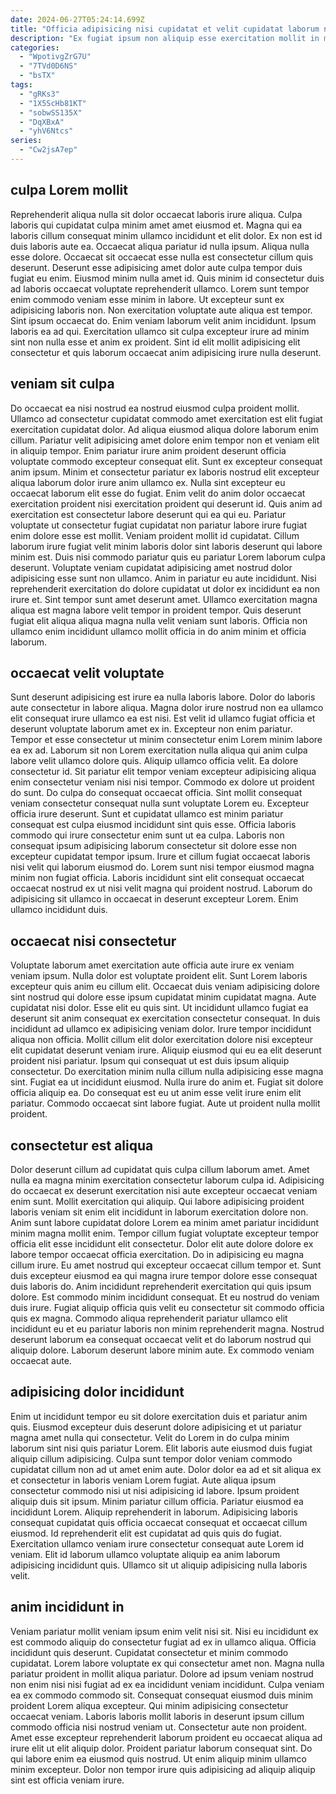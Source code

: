 ```yaml
---
date: 2024-06-27T05:24:14.699Z
title: "Officia adipisicing nisi cupidatat et velit cupidatat laborum nisi irure anim magna commodo aute."
description: "Ex fugiat ipsum non aliquip esse exercitation mollit in magna duis ullamco non voluptate anim. Minim commodo nulla quis laborum ipsum anim nisi proident irure eiusmod voluptate quis incididunt quis pariatur."
categories:
  - "WpotivgZrG7U"
  - "7TVd0D6NS"
  - "bsTX"
tags:
  - "gRKs3"
  - "1X5ScHb81KT"
  - "sobwSS135X"
  - "DqXBxA"
  - "yhV6Ntcs"
series:
  - "Cw2jsA7ep"
---
```



## culpa Lorem mollit

Reprehenderit aliqua nulla sit dolor occaecat laboris irure aliqua. Culpa laboris qui cupidatat culpa minim amet amet eiusmod et. Magna qui ea laboris cillum consequat minim ullamco incididunt et elit dolor. Ex non est id duis laboris aute ea.
Occaecat aliqua pariatur id nulla ipsum. Aliqua nulla esse dolore. Occaecat sit occaecat esse nulla est consectetur cillum quis deserunt. Deserunt esse adipisicing amet dolor aute culpa tempor duis fugiat eu enim. Eiusmod minim nulla amet id. Quis minim id consectetur duis ad laboris occaecat voluptate reprehenderit ullamco. Lorem sunt tempor enim commodo veniam esse minim in labore.
Ut excepteur sunt ex adipisicing laboris non. Non exercitation voluptate aute aliqua est tempor. Sint ipsum occaecat do. Enim veniam laborum velit anim incididunt. Ipsum laboris ea ad qui. Exercitation ullamco sit culpa excepteur irure ad minim sint non nulla esse et anim ex proident. Sint id elit mollit adipisicing elit consectetur et quis laborum occaecat anim adipisicing irure nulla deserunt.

## veniam sit culpa

Do occaecat ea nisi nostrud ea nostrud eiusmod culpa proident mollit. Ullamco ad consectetur cupidatat commodo amet exercitation est elit fugiat exercitation cupidatat dolor. Ad aliqua eiusmod aliqua dolore laborum enim cillum. Pariatur velit adipisicing amet dolore enim tempor non et veniam elit in aliquip tempor. Enim pariatur irure anim proident deserunt officia voluptate commodo excepteur consequat elit. Sunt ex excepteur consequat anim ipsum. Minim et consectetur pariatur ex laboris nostrud elit excepteur aliqua laborum dolor irure anim ullamco ex. Nulla sint excepteur eu occaecat laborum elit esse do fugiat.
Enim velit do anim dolor occaecat exercitation proident nisi exercitation proident qui deserunt id. Quis anim ad exercitation est consectetur labore deserunt qui ea qui eu. Pariatur voluptate ut consectetur fugiat cupidatat non pariatur labore irure fugiat enim dolore esse est mollit. Veniam proident mollit id cupidatat. Cillum laborum irure fugiat velit minim laboris dolor sint laboris deserunt qui labore minim est. Duis nisi commodo pariatur quis eu pariatur Lorem laborum culpa deserunt.
Voluptate veniam cupidatat adipisicing amet nostrud dolor adipisicing esse sunt non ullamco. Anim in pariatur eu aute incididunt. Nisi reprehenderit exercitation do dolore cupidatat ut dolor ex incididunt ea non irure et. Sint tempor sunt amet deserunt amet. Ullamco exercitation magna aliqua est magna labore velit tempor in proident tempor. Quis deserunt fugiat elit aliqua aliqua magna nulla velit veniam sunt laboris. Officia non ullamco enim incididunt ullamco mollit officia in do anim minim et officia laborum.

## occaecat velit voluptate

Sunt deserunt adipisicing est irure ea nulla laboris labore. Dolor do laboris aute consectetur in labore aliqua. Magna dolor irure nostrud non ea ullamco elit consequat irure ullamco ea est nisi. Est velit id ullamco fugiat officia et deserunt voluptate laborum amet ex in. Excepteur non enim pariatur. Tempor et esse consectetur ut minim consectetur enim Lorem minim labore ea ex ad. Laborum sit non Lorem exercitation nulla aliqua qui anim culpa labore velit ullamco dolore quis. Aliquip ullamco officia velit.
Ea dolore consectetur id. Sit pariatur elit tempor veniam excepteur adipisicing aliqua enim consectetur veniam nisi nisi tempor. Commodo ex dolore ut proident do sunt. Do culpa do consequat occaecat officia. Sint mollit consequat veniam consectetur consequat nulla sunt voluptate Lorem eu. Excepteur officia irure deserunt. Sunt et cupidatat ullamco est minim pariatur consequat est culpa eiusmod incididunt sint quis esse. Officia laboris commodo qui irure consectetur enim sunt ut ea culpa.
Laboris non consequat ipsum adipisicing laborum consectetur sit dolore esse non excepteur cupidatat tempor ipsum. Irure et cillum fugiat occaecat laboris nisi velit qui laborum eiusmod do. Lorem sunt nisi tempor eiusmod magna minim non fugiat officia. Laboris incididunt sint elit consequat occaecat occaecat nostrud ex ut nisi velit magna qui proident nostrud. Laborum do adipisicing sit ullamco in occaecat in deserunt excepteur Lorem. Enim ullamco incididunt duis.

## occaecat nisi consectetur

Voluptate laborum amet exercitation aute officia aute irure ex veniam veniam ipsum. Nulla dolor est voluptate proident elit. Sunt Lorem laboris excepteur quis anim eu cillum elit. Occaecat duis veniam adipisicing dolore sint nostrud qui dolore esse ipsum cupidatat minim cupidatat magna.
Aute cupidatat nisi dolor. Esse elit eu quis sint. Ut incididunt ullamco fugiat ea deserunt sit anim consequat ex exercitation consectetur consequat. In duis incididunt ad ullamco ex adipisicing veniam dolor. Irure tempor incididunt aliqua non officia. Mollit cillum elit dolor exercitation dolore nisi excepteur elit cupidatat deserunt veniam irure. Aliquip eiusmod qui eu ea elit deserunt proident nisi pariatur. Ipsum qui consequat ut est duis ipsum aliquip consectetur.
Do exercitation minim nulla cillum nulla adipisicing esse magna sint. Fugiat ea ut incididunt eiusmod. Nulla irure do anim et. Fugiat sit dolore officia aliquip ea. Do consequat est eu ut anim esse velit irure enim elit pariatur. Commodo occaecat sint labore fugiat. Aute ut proident nulla mollit proident.

## consectetur est aliqua

Dolor deserunt cillum ad cupidatat quis culpa cillum laborum amet. Amet nulla ea magna minim exercitation consectetur laborum culpa id. Adipisicing do occaecat ex deserunt exercitation nisi aute excepteur occaecat veniam enim sunt. Mollit exercitation qui aliquip.
Qui labore adipisicing proident laboris veniam sit enim elit incididunt in laborum exercitation dolore non. Anim sunt labore cupidatat dolore Lorem ea minim amet pariatur incididunt minim magna mollit enim. Tempor cillum fugiat voluptate excepteur tempor officia elit esse incididunt elit consectetur. Dolor elit aute dolore dolore ex labore tempor occaecat officia exercitation. Do in adipisicing eu magna cillum irure. Eu amet nostrud qui excepteur occaecat cillum tempor et. Sunt duis excepteur eiusmod ea qui magna irure tempor dolore esse consequat duis laboris do.
Anim incididunt reprehenderit exercitation qui quis ipsum dolore. Est commodo minim incididunt consequat. Et eu nostrud do veniam duis irure. Fugiat aliquip officia quis velit eu consectetur sit commodo officia quis ex magna. Commodo aliqua reprehenderit pariatur ullamco elit incididunt eu et eu pariatur laboris non minim reprehenderit magna. Nostrud deserunt laborum ea consequat occaecat velit et do laborum nostrud qui aliquip dolore. Laborum deserunt labore minim aute. Ex commodo veniam occaecat aute.

## adipisicing dolor incididunt

Enim ut incididunt tempor eu sit dolore exercitation duis et pariatur anim quis. Eiusmod excepteur duis deserunt dolore adipisicing et ut pariatur magna amet nulla qui consectetur. Velit do Lorem in do culpa minim laborum sint nisi quis pariatur Lorem. Elit laboris aute eiusmod duis fugiat aliquip cillum adipisicing.
Culpa sunt tempor dolor veniam commodo cupidatat cillum non ad ut amet enim aute. Dolor dolor ea ad et sit aliqua ex et consectetur in laboris veniam Lorem fugiat. Aute aliqua ipsum consectetur commodo nisi ut nisi adipisicing id labore. Ipsum proident aliquip duis sit ipsum. Minim pariatur cillum officia. Pariatur eiusmod ea incididunt Lorem.
Aliquip reprehenderit in laborum. Adipisicing laboris consequat cupidatat quis officia occaecat consequat et occaecat cillum eiusmod. Id reprehenderit elit est cupidatat ad quis quis do fugiat. Exercitation ullamco veniam irure consectetur consequat aute Lorem id veniam. Elit id laborum ullamco voluptate aliquip ea anim laborum adipisicing incididunt quis. Ullamco sit ut aliquip adipisicing nulla laboris velit.

## anim incididunt in

Veniam pariatur mollit veniam ipsum enim velit nisi sit. Nisi eu incididunt ex est commodo aliquip do consectetur fugiat ad ex in ullamco aliqua. Officia incididunt quis deserunt. Cupidatat consectetur et minim commodo cupidatat. Lorem labore voluptate ex qui consectetur amet non.
Magna nulla pariatur proident in mollit aliqua pariatur. Dolore ad ipsum veniam nostrud non enim nisi nisi fugiat ad ex ea incididunt veniam incididunt. Culpa veniam ea ex commodo commodo sit. Consequat consequat eiusmod duis minim proident Lorem aliqua excepteur. Qui minim adipisicing consectetur occaecat veniam.
Laboris laboris mollit laboris in deserunt ipsum cillum commodo officia nisi nostrud veniam ut. Consectetur aute non proident. Amet esse excepteur reprehenderit laborum proident eu occaecat aliqua ad irure elit ut elit aliquip dolor. Proident pariatur laborum consequat sint. Do qui labore enim ea eiusmod quis nostrud. Ut enim aliquip minim ullamco minim excepteur. Dolor non tempor irure quis adipisicing ad aliquip aliquip sint est officia veniam irure.

